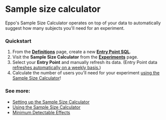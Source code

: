 # Sample size calculator

Eppo's Sample Size Calculator operates on top of your data to automatically suggest how many subjects you'll need for an experiment.

### Quickstart

1. From the **[Definitions](https://eppo.cloud/definitions)** page, create a new **[Entry Point SQL](./setting_up_the_sample_size_calculator#creating-entry-points)**.
2. Visit the **Sample Size Calculator** from the **[Experiments](https://eppo.cloud/experiments)** page.
3. Select your **Entry Point** and manually refresh its data. (Entry Point data [refreshes automatically on a weekly basis.](./setting_up_the_sample_size_calculator#refreshing-entry-point-data))
4. Calculate the number of users you'll need for your experiment [using the Sample Size Calculator](./using_the_sample_size_calculator)!

### See more:

- [Setting up the Sample Size Calculator](./setting_up_the_sample_size_calculator)
- [Using the Sample Size Calculator](./using_the_sample_size_calculator)
- [Minimum Detectable Effects](./minimum_detectable_effects)
